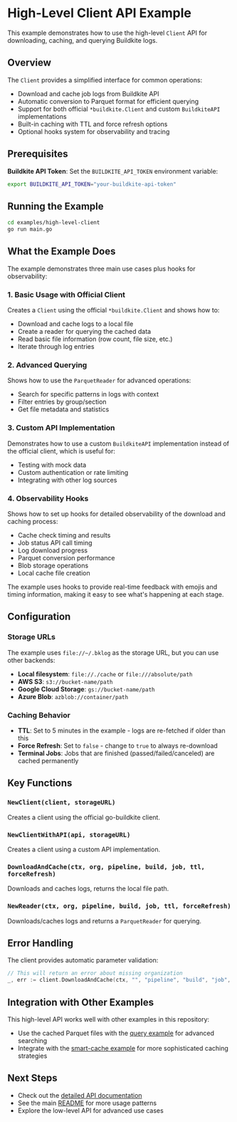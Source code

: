 # High-Level Client API Example

This example demonstrates how to use the high-level `Client` API for downloading, caching, and querying Buildkite logs.

## Overview

The `Client` provides a simplified interface for common operations:

- Download and cache job logs from Buildkite API
- Automatic conversion to Parquet format for efficient querying
- Support for both official `*buildkite.Client` and custom `BuildkiteAPI` implementations
- Built-in caching with TTL and force refresh options
- Optional hooks system for observability and tracing

## Prerequisites

**Buildkite API Token**: Set the `BUILDKITE_API_TOKEN` environment variable:
```bash
export BUILDKITE_API_TOKEN="your-buildkite-api-token"
```

## Running the Example

```bash
cd examples/high-level-client
go run main.go
```

## What the Example Does

The example demonstrates three main use cases plus hooks for observability:

### 1. Basic Usage with Official Client

Creates a `Client` using the official `*buildkite.Client` and shows how to:
- Download and cache logs to a local file
- Create a reader for querying the cached data
- Read basic file information (row count, file size, etc.)
- Iterate through log entries

### 2. Advanced Querying

Shows how to use the `ParquetReader` for advanced operations:
- Search for specific patterns in logs with context
- Filter entries by group/section
- Get file metadata and statistics

### 3. Custom API Implementation

Demonstrates how to use a custom `BuildkiteAPI` implementation instead of the official client, which is useful for:
- Testing with mock data
- Custom authentication or rate limiting
- Integrating with other log sources

### 4. Observability Hooks

Shows how to set up hooks for detailed observability of the download and caching process:
- Cache check timing and results
- Job status API call timing  
- Log download progress
- Parquet conversion performance
- Blob storage operations
- Local cache file creation

The example uses hooks to provide real-time feedback with emojis and timing information, making it easy to see what's happening at each stage.

## Configuration

### Storage URLs

The example uses `file://~/.bklog` as the storage URL, but you can use other backends:

- **Local filesystem**: `file://./cache` or `file:///absolute/path`
- **AWS S3**: `s3://bucket-name/path`
- **Google Cloud Storage**: `gs://bucket-name/path`
- **Azure Blob**: `azblob://container/path`

### Caching Behavior

- **TTL**: Set to 5 minutes in the example - logs are re-fetched if older than this
- **Force Refresh**: Set to `false` - change to `true` to always re-download
- **Terminal Jobs**: Jobs that are finished (passed/failed/canceled) are cached permanently

## Key Functions

### `NewClient(client, storageURL)`

Creates a client using the official go-buildkite client.

### `NewClientWithAPI(api, storageURL)`

Creates a client using a custom API implementation.

### `DownloadAndCache(ctx, org, pipeline, build, job, ttl, forceRefresh)`

Downloads and caches logs, returns the local file path.

### `NewReader(ctx, org, pipeline, build, job, ttl, forceRefresh)`

Downloads/caches logs and returns a `ParquetReader` for querying.

## Error Handling

The client provides automatic parameter validation:

```go
// This will return an error about missing organization
_, err := client.DownloadAndCache(ctx, "", "pipeline", "build", "job", 0, false)
```

## Integration with Other Examples

This high-level API works well with other examples in this repository:

- Use the cached Parquet files with the [query example](../query/) for advanced searching
- Integrate with the [smart-cache example](../smart-cache/) for more sophisticated caching strategies

## Next Steps

- Check out the [detailed API documentation](../../docs/client-api.md)
- See the main [README](../../README.md) for more usage patterns
- Explore the low-level API for advanced use cases
